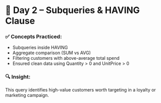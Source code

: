 # 📅 Day 2 – Subqueries & HAVING Clause

### ✅ Concepts Practiced:
- Subqueries inside HAVING
- Aggregate comparison (SUM vs AVG)
- Filtering customers with above-average total spend
- Ensured clean data using Quantity > 0 and UnitPrice > 0

### 🔍 Insight:
This query identifies high-value customers worth targeting in a loyalty or marketing campaign.
